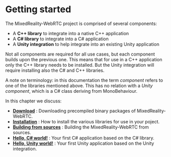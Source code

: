 # Getting started

The MixedReality-WebRTC project is comprised of several components:

- A **C++ library** to integrate into a native C++ application
- A **C# library** to integrate into a C# application
- A **Unity integration** to help integrate into an existing Unity application

Not all components are required for all use cases, but each component builds upon the previous one. This means that for use in a C++ application only the C++ library needs to be installed. But the Unity integration will require installing also the C# and C++ libraries.

A note on terminology: in this documentation the term _component_ refers to one of the libraries mentioned above. This has no relation with a _Unity component_, which is a C# class deriving from MonoBehaviour.

In this chapter we discuss:
- [**Download**](download.md) : Downloading precompiled binary packages of MixedReality-WebRTC.
- [**Installation**](installation.md) : How to install the various libraries for use in your poject.
- [**Building from sources**](building.md) : Building the MixedReality-WebRTC from sources.
- [**Hello, C# world!**](helloworld-cs.md) : Your first C# application based on the C# library.
- [**Hello, Unity world!**](helloworld-unity.md) : Your first Unity application based on the Unity integration.

